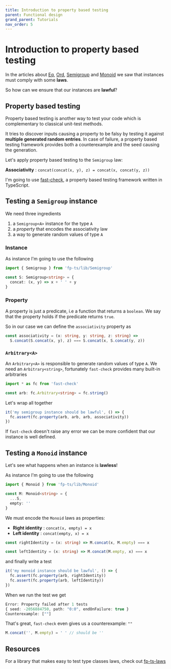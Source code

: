 ```yaml
---
title: Introduction to property based testing
parent: Functional design
grand_parent: Tutorials
nav_order: 5
---
```


# Introduction to property based testing

In the articles about [Eq](../getting-started/Eq.md), [Ord](../getting-started/Ord.md), [Semigroup](../getting-started/Semigroup.md) and [Monoid](../getting-started/Monoid.md) we saw that instances must comply with some **laws**.

So how can we ensure that our instances are **lawful**?

## Property based testing

Property based testing is another way to test your code which is complementary to classical unit-test methods.

It tries to discover inputs causing a property to be falsy by testing it against **multiple generated random entries**. In case of failure, a property based testing framework provides both a counterexample and the seed causing the generation.

Let's apply property based testing to the `Semigroup` law:

**Associativity** : `concat(concat(x, y), z) = concat(x, concat(y, z))`

I'm going to use [fast-check](https://github.com/dubzzz/fast-check), a property based testing framework written in TypeScript.

## Testing a `Semigroup` instance

We need three ingredients

1. a `Semigroup<A>` instance for the type `A`
1. a _property_ that encodes the associativity law
1. a way to generate random values of type `A`

### Instance

As instance I'm going to use the following

```ts
import { Semigroup } from 'fp-ts/lib/Semigroup'

const S: Semigroup<string> = {
  concat: (x, y) => x + ' ' + y
}
```

### Property

A property is just a predicate, i.e a function that returns a `boolean`. We say that the property holds if the predicate returns `true`.

So in our case we can define the `associativity` property as

```ts
const associativity = (x: string, y: string, z: string) =>
  S.concat(S.concat(x, y), z) === S.concat(x, S.concat(y, z))
```

### `Arbitrary<A>`

An `Arbitrary<A>` is responsible to generate random values of type `A`. We need an `Arbitrary<string>`, fortunately `fast-check` provides many built-in arbitraries

```ts
import * as fc from 'fast-check'

const arb: fc.Arbitrary<string> = fc.string()
```

Let's wrap all together

```ts
it('my semigroup instance should be lawful', () => {
  fc.assert(fc.property(arb, arb, arb, associativity))
})
```

If `fast-check` doesn't raise any error we can be more confident that our instance is well defined.

## Testing a `Monoid` instance

Let's see what happens when an instance is **lawless**!

As instance I'm going to use the following

```ts
import { Monoid } from 'fp-ts/lib/Monoid'

const M: Monoid<string> = {
  ...S,
  empty: ''
}
```

We must encode the `Monoid` laws as properties:

- **Right identity** : `concat(x, empty) = x`
- **Left identity** : `concat(empty, x) = x`

```ts
const rightIdentity = (x: string) => M.concat(x, M.empty) === x

const leftIdentity = (x: string) => M.concat(M.empty, x) === x
```

and finally write a test

```ts
it('my monoid instance should be lawful', () => {
  fc.assert(fc.property(arb, rightIdentity))
  fc.assert(fc.property(arb, leftIdentity))
})
```

When we run the test we get

```ts
Error: Property failed after 1 tests
{ seed: -2056884750, path: "0:0", endOnFailure: true }
Counterexample: [""]
```

That's great, `fast-check` even gives us a counterexample: `""`

```ts
M.concat('', M.empty) = ' ' // should be ''
```

## Resources

For a library that makes easy to test type classes laws, check out [fp-ts-laws](https://github.com/gcanti/fp-ts-laws)
